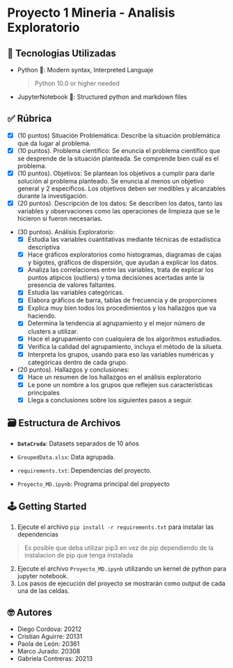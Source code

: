 # Proyecto 1 Mineria - Analisis Exploratorio

## 📡 Tecnologias Utilizadas

- Python 🐍: Modern syntax, Interpreted Languaje
  > Python 10.0 or higher needed

- JupyterNotebook 📒: Structured python and markdown files

## ✅ Rúbrica

- [x] (10 puntos) Situación Problemática: Describe la situación problemática que da lugar al problema.
- [x] (10 puntos). Problema científico: Se enuncia el problema científico que se desprende de la situación planteada. Se comprende bien cuál es el problema.
- [x] (10 puntos). Objetivos: Se plantean los objetivos a cumplir para darle solución al problema planteado. Se enuncia al menos un objetivo general y 2 específicos. Los objetivos deben ser medibles y alcanzables durante la investigación.
- [x] (20 puntos). Descripción de los datos: Se describen los datos, tanto las variables y observaciones como las operaciones de limpieza que se le hicieron si fueron necesarias.
- (30 puntos). Análisis Exploratorio:
  - [x] Estudia las variables cuantitativas mediante técnicas de estadística descriptiva
  - [x] Hace gráficos exploratorios como histogramas, diagramas de cajas y bigotes, gráficos de dispersión, que ayudan a explicar los datos.
  - [x] Analiza las correlaciones entre las variables, trata de explicar los puntos atípicos (outliers) y toma decisiones acertadas ante la presencia de valores faltantes.
  - [x] Estudia las variables categóricas.
  - [x] Elabora gráficos de barra, tablas de frecuencia y de proporciones
  - [x] Explica muy bien todos los procedimientos y los hallazgos que va haciendo.
  - [x] Determina la tendencia al agrupamiento y el mejor número de clusters a utilizar.
  - [x] Hace el agrupamiento con cualquiera de los algoritmos estudiados.
  - [x] Verifica la calidad del agrupamiento, incluya el método de la silueta.
  - [x] Interpreta los grupos, usando para eso las variables numéricas y categóricas
dentro de cada grupo.
- (20 puntos). Hallazgos y conclusiones:
  - [x] Hace un resumen de los hallazgos en el análisis exploratorio
  - [x] Le pone un nombre a los grupos que reflejen sus características principales
  - [x] Llega a conclusiones sobre los siguientes pasos a seguir.

## 🗃️ Estructura de Archivos

- **`DataCruda`**: Datasets separados de 10 años

- `GroupedData.xlsx`: Data agrupada.
- `requirements.txt`: Dependencias del proyecto.
- `Proyecto_MD.ipynb`: Programa principal del propyecto

## 🕹️ Getting Started

1. Ejecute el archivo `pip install -r requirements.txt` para instalar las dependencias
  > Es posible que deba utilizar pip3 en vez de pip dependiendo de la instalacion de pip que tenga instalada

2. Ejecute el archivo `Proyecto_MD.ipynb` utilizando un kernel de python para jupyter notebook.
3. Los pasos de ejecución del proyecto se mostrarán como output de cada una de las celdas.

## 🤓 Autores

- Diego Cordova: 20212
- Cristian Aguirre: 20131
- Paola de León: 20361
- Marco Jurado: 20308
- Gabriela Contreras: 20213

